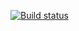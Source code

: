 
<!---

This README is automatically generated from the comments in these files:


Edit those files, and our readme bot will duplicate them over here!
Edit this file, and the bot will squash your changes :)

The bot does some handling of markdown. Please file a bug if it does the wrong
thing! https://github.com/PolymerLabs/tedium/issues

-->

[![Build status](https://travis-ci.org/PolymerLabs/promise-polyfill.svg?branch=master)](https://travis-ci.org/PolymerLabs/promise-polyfill)

